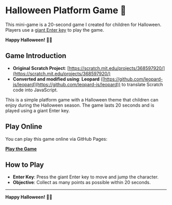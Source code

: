 # Halloween Platform Game 🎃

This mini-game is a 20-second game I created for children for Halloween. Players use a [giant Enter key](https://www.yodobashi.com/product/100000001008101321/) to play the game.

**Happy Halloween!** 🎃👻

## Game Introduction

- **Original Scratch Project**: [https://scratch.mit.edu/projects/368597920/](https://scratch.mit.edu/projects/368597920/)
- **Converted and modified using**: **Leopard** ([https://github.com/leopard-js/leopard](https://github.com/leopard-js/leopard)) to translate Scratch code into JavaScript.

This is a simple platform game with a Halloween theme that children can enjoy during the Halloween season. The game lasts 20 seconds and is played using a giant Enter key.

## Play Online

You can play this game online via GitHub Pages:

[**Play the Game**](https://chuenlye.github.io/Halloween-platform-game/)

## How to Play

- **Enter Key**: Press the giant Enter key to move and jump the character.
- **Objective**: Collect as many points as possible within 20 seconds.

---

**Happy Halloween!** 🎃👻
